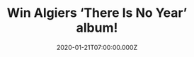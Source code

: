 ---
campaign-uuid: "c-1fc43d18-0720-4786-8391-31f0291b2718"
type: "Competition"
category: "Music"
date: "2020-01-21T07:00:00.000Z"
end-date: "2020-02-21T23:59:00.000Z"
disable-form: false
is_promoted: false
has_entry_page: true
title: "Win Algiers ‘There Is No Year’ album!"
competition-description: "<p>Algiers return in 2020 with an amazing third album 'There\
  \ Is No Year. This brand new album solidifies and expands upon the doom-laden soul\
  \ of their foundation, toward an even more epic, genre-reformatting sound, one somehow\
  \ suspended in the amber of “a different era.</p>\n<p>Do you want a copy? Click\
  \ below for a chance to win.</p>\n"
hero-header: "Win Algiers ‘There Is No Year’ album!"
terms-confirmation: "N/A"
banner-img: "https://assets.expresslyapp.com/asset-4fe5ab14-d320-4967-90f0-6f9d3e3f9dbc.jpg"
logo-left-href: "http://club.expressly.io"
logo-left-image: "https://assets.expresslyapp.com/asset-19451c60-68bc-4bba-a1cd-d067bbc89570.jpg"
logo-left-title: "Expressly Club"
bg-image-hero: "https://assets.expresslyapp.com/asset-590a788a-75b9-41fe-9593-c103690bf575.jpg"
bg-image-first: "https://assets.expresslyapp.com/asset-97d97d95-9617-4005-9680-a7fce56d3c06.jpg"
section1-content: "<p>There Is No Year’ is Algiers brand new album. An album that\
  \ solidifies and expands upon the doom-laden soul of their foundation, toward an\
  \ even more epic, genre-reformatting sound, one somehow suspended in the amber of\
  \ “a different era,” as described by guitarist Lee Tesche.</p>\n<p>Want to be the\
  \ first one hearing it? Enter below and it could be yours!</p>\n"
entry-title: "Win Algiers ‘There Is No Year’ album!"
entry-content: "<p>Enter the draw to win Algiers ‘There Is No Year’ album by completing\
  \ the form below before 23:59 on the 21st of February 2019.</p>\n"
has-winner: false
prize-description: "Algiers ‘There Is No Year’ album!"
special-conditions: "Multiple entries are allowed up to one every day.\r\n\r\n\r\n\
  This competition is also available on: https://aaa.nme.com/competitions/algiers-there-is-no-year-album"
country-restrictions:
- "GB"
---